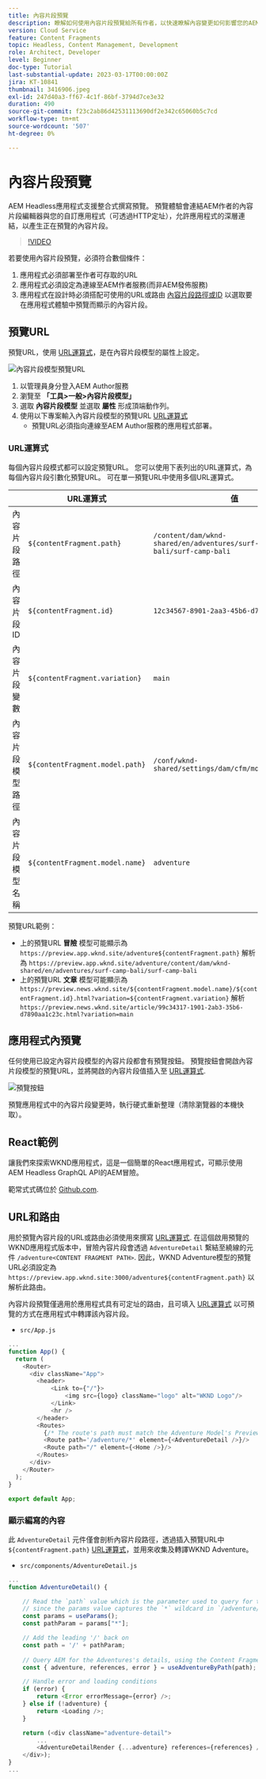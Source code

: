 ```yaml
---
title: 內容片段預覽
description: 瞭解如何使用內容片段預覽給所有作者，以快速瞭解內容變更如何影響您的AEM Headless體驗。
version: Cloud Service
feature: Content Fragments
topic: Headless, Content Management, Development
role: Architect, Developer
level: Beginner
doc-type: Tutorial
last-substantial-update: 2023-03-17T00:00:00Z
jira: KT-10841
thumbnail: 3416906.jpeg
exl-id: 247d40a3-ff67-4c1f-86bf-3794d7ce3e32
duration: 490
source-git-commit: f23c2ab86d42531113690df2e342c65060b5c7cd
workflow-type: tm+mt
source-wordcount: '507'
ht-degree: 0%

---
```


# 內容片段預覽

AEM Headless應用程式支援整合式撰寫預覽。 預覽體驗會連結AEM作者的內容片段編輯器與您的自訂應用程式（可透過HTTP定址），允許應用程式的深層連結，以產生正在預覽的內容片段。

>[!VIDEO](https://video.tv.adobe.com/v/3416906?quality=12&learn=on)

若要使用內容片段預覽，必須符合數個條件：

1. 應用程式必須部署至作者可存取的URL
1. 應用程式必須設定為連線至AEM作者服務(而非AEM發佈服務)
1. 應用程式在設計時必須搭配可使用的URL或路由 [內容片段路徑或ID](#url-expressions) 以選取要在應用程式體驗中預覽而顯示的內容片段。

## 預覽URL

預覽URL，使用 [URL運算式](#url-expressions)，是在內容片段模型的屬性上設定。

![內容片段模型預覽URL](./assets/preview/cf-model-preview-url.png)

1. 以管理員身分登入AEM Author服務
1. 瀏覽至 __「工具>一般>內容片段模型」__
1. 選取 __內容片段模型__ 並選取 __屬性__ 形成頂端動作列。
1. 使用以下專案輸入內容片段模型的預覽URL [URL運算式](#url-expressions)
   + 預覽URL必須指向連線至AEM Author服務的應用程式部署。

### URL運算式

每個內容片段模式都可以設定預覽URL。 您可以使用下表列出的URL運算式，為每個內容片段引數化預覽URL。 可在單一預覽URL中使用多個URL運算式。

|                                         | URL運算式 | 值 |
| --------------------------------------- | ----------------------------------- | ----------- |
| 內容片段路徑 | `${contentFragment.path}` | `/content/dam/wknd-shared/en/adventures/surf-camp-bali/surf-camp-bali` |
| 內容片段ID | `${contentFragment.id}` | `12c34567-8901-2aa3-45b6-d7890aa1c23c` |
| 內容片段變數 | `${contentFragment.variation}` | `main` |
| 內容片段模型路徑 | `${contentFragment.model.path}` | `/conf/wknd-shared/settings/dam/cfm/models/adventure` |
| 內容片段模型名稱 | `${contentFragment.model.name}` | `adventure` |

預覽URL範例：

+ 上的預覽URL __冒險__ 模型可能顯示為 `https://preview.app.wknd.site/adventure${contentFragment.path}` 解析為 `https://preview.app.wknd.site/adventure/content/dam/wknd-shared/en/adventures/surf-camp-bali/surf-camp-bali`
+ 上的預覽URL __文章__ 模型可能顯示為 `https://preview.news.wknd.site/${contentFragment.model.name}/${contentFragment.id}.html?variation=${contentFragment.variation}` 解析 `https://preview.news.wknd.site/article/99c34317-1901-2ab3-35b6-d7890aa1c23c.html?variation=main`

## 應用程式內預覽

任何使用已設定內容片段模型的內容片段都會有預覽按鈕。 預覽按鈕會開啟內容片段模型的預覽URL，並將開啟的內容片段值插入至 [URL運算式](#url-expressions).

![預覽按鈕](./assets/preview/preview-button.png)

預覽應用程式中的內容片段變更時，執行硬式重新整理（清除瀏覽器的本機快取）。

## React範例

讓我們來探索WKND應用程式，這是一個簡單的React應用程式，可顯示使用AEM Headless GraphQL API的AEM冒險。

範常式式碼位於 [Github.com](https://github.com/adobe/aem-guides-wknd-graphql/tree/main/preview-tutorial).

## URL和路由

用於預覽內容片段的URL或路由必須使用來撰寫 [URL運算式](#url-expressions). 在這個啟用預覽的WKND應用程式版本中，冒險內容片段會透過 `AdventureDetail` 繫結至繞線的元件 `/adventure<CONTENT FRAGMENT PATH>`. 因此，WKND Adventure模型的預覽URL必須設定為 `https://preview.app.wknd.site:3000/adventure${contentFragment.path}` 以解析此路由。

內容片段預覽僅適用於應用程式具有可定址的路由，且可填入 [URL運算式](#url-expressions) 以可預覽的方式在應用程式中轉譯該內容片段。

+ `src/App.js`

```javascript
...
function App() {
  return (
    <Router>
      <div className="App">
        <header>
            <Link to={"/"}>
                <img src={logo} className="logo" alt="WKND Logo"/>
            </Link>        
            <hr />
        </header>
        <Routes>
          {/* The route's path must match the Adventure Model's Preview URL expression. In React since the path has `/` you must use wildcards to match instead of the usual `:path` */}
          <Route path='/adventure/*' element={<AdventureDetail />}/>
          <Route path="/" element={<Home />}/>
        </Routes>
      </div>
    </Router>
  );
}

export default App;
```

### 顯示編寫的內容

此 `AdventureDetail` 元件僅會剖析內容片段路徑，透過插入預覽URL中 `${contentFragment.path}` [URL運算式](#url-expressions)，並用來收集及轉譯WKND Adventure。

+ `src/components/AdventureDetail.js`

```javascript
...
function AdventureDetail() {

    // Read the `path` value which is the parameter used to query for the adventure's details
    // since the params value captures the `*` wildcard in `/adventure/*`, or everything after the first `/` in the Content Fragment path.
    const params = useParams();
    const pathParam = params["*"];

    // Add the leading '/' back on 
    const path = '/' + pathParam;
    
    // Query AEM for the Adventures's details, using the Content Fragment's `path`
    const { adventure, references, error } = useAdventureByPath(path);

    // Handle error and loading conditions
    if (error) {
        return <Error errorMessage={error} />;
    } else if (!adventure) {
        return <Loading />;
    }

    return (<div className="adventure-detail">
        ...
        <AdventureDetailRender {...adventure} references={references} />
    </div>);
}
...
```
